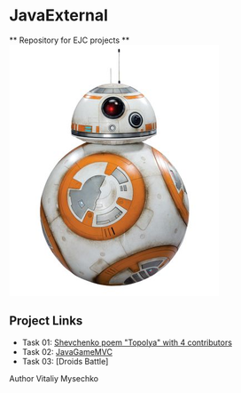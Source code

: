 # JavaExternal

** Repository for EJC projects **
![BB-8](https://github.com/vmysechko/JavaExternal/blob/master/pics/BB-8_small.jpg)

## Project Links

* Task 01: [Shevchenko poem "Topolya" with 4 contributors](https://github.com/vmysechko/JavaExternal02)
* Task 02: [JavaGameMVC](https://github.com/vmysechko/JavaExternal/tree/master/Task02_JavaGameMVC)
* Task 03: [Droids Battle] 

Author 
Vitaliy Mysechko

